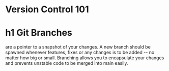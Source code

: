 # Version Control 101

# h1 Git Branches 
are a pointer to a snapshot of your changes. A new branch should be spawned whenever features, fixes or any changes is to be added -- no matter how big or small. Branching allows you to encapsulate your changes and prevents unstable code to be merged into main easily.